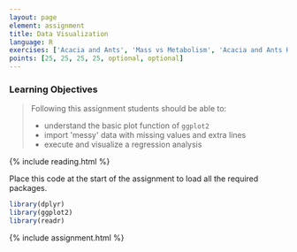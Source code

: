 ```yaml
---
layout: page
element: assignment
title: Data Visualization
language: R
exercises: ['Acacia and Ants', 'Mass vs Metabolism', 'Acacia and Ants Histograms', 'Acacia and Ants Data Manipulation', 'Adult vs Newborn Size', 'Graphing Data From Multiple Tables']
points: [25, 25, 25, 25, optional, optional]
---
```


### Learning Objectives

> Following this assignment students should be able to:
>
> - understand the basic plot function of `ggplot2`
> - import 'messy' data with missing values and extra lines
> - execute and visualize a regression analysis

{% include reading.html %}

Place this code at the start of the assignment to load all the required packages.

```r
library(dplyr)
library(ggplot2)
library(readr)
```

{% include assignment.html %}

